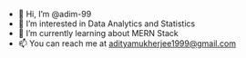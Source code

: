 - 👋 Hi, I’m @adim-99
- 👀 I’m interested in Data Analytics and Statistics
- 🌱 I’m currently learning about MERN Stack
- 📫 You can reach me at adityamukherjee1999@gmail.com

<!---
adim-99/adim-99 is a ✨ special ✨ repository because its `README.md` (this file) appears on your GitHub profile.
You can click the Preview link to take a look at your changes.
--->
